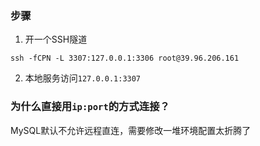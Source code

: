 <!-- SSH连接远程数据库 -->
<!-- 2022-10-18 -->

### 步骤
1. 开一个SSH隧道
```shell
ssh -fCPN -L 3307:127.0.0.1:3306 root@39.96.206.161
```
2. 本地服务访问`127.0.0.1:3307`

### 为什么直接用`ip:port`的方式连接？
MySQL默认不允许远程直连，需要修改一堆环境配置太折腾了
